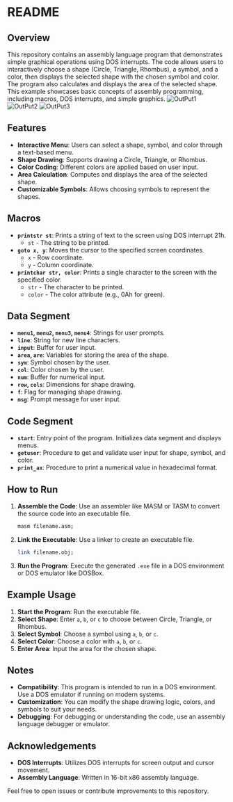 # README

## Overview

This repository contains an assembly language program that demonstrates simple graphical operations using DOS interrupts. The code allows users to interactively choose a shape (Circle, Triangle, Rhombus), a symbol, and a color, then displays the selected shape with the chosen symbol and color. The program also calculates and displays the area of the selected shape. This example showcases basic concepts of assembly programming, including macros, DOS interrupts, and simple graphics.
![OutPut1](https://github.com/user-attachments/assets/733682b7-b177-426c-939d-4b27119420ac)
![OutPut2](https://github.com/user-attachments/assets/a0fe2567-98f0-4a12-a64a-fb0ca1921023)
![OutPut3](https://github.com/user-attachments/assets/a438e9bf-bf44-4c8c-8dd7-48175fbc7f69)



## Features

- **Interactive Menu**: Users can select a shape, symbol, and color through a text-based menu.
- **Shape Drawing**: Supports drawing a Circle, Triangle, or Rhombus.
- **Color Coding**: Different colors are applied based on user input.
- **Area Calculation**: Computes and displays the area of the selected shape.
- **Customizable Symbols**: Allows choosing symbols to represent the shapes.

## Macros

- **`printstr st`**: Prints a string of text to the screen using DOS interrupt 21h.
  - `st` - The string to be printed.
- **`goto x, y`**: Moves the cursor to the specified screen coordinates.
  - `x` - Row coordinate.
  - `y` - Column coordinate.
- **`printchar str, color`**: Prints a single character to the screen with the specified color.
  - `str` - The character to be printed.
  - `color` - The color attribute (e.g., 0Ah for green).

## Data Segment

- **`menu1`, `menu2`, `menu3`, `menu4`**: Strings for user prompts.
- **`line`**: String for new line characters.
- **`input`**: Buffer for user input.
- **`area`, `are`**: Variables for storing the area of the shape.
- **`sym`**: Symbol chosen by the user.
- **`col`**: Color chosen by the user.
- **`num`**: Buffer for numerical input.
- **`row`, `cols`**: Dimensions for shape drawing.
- **`f`**: Flag for managing shape drawing.
- **`msg`**: Prompt message for user input.

## Code Segment

- **`start`**: Entry point of the program. Initializes data segment and displays menus.
- **`getuser`**: Procedure to get and validate user input for shape, symbol, and color.
- **`print_ax`**: Procedure to print a numerical value in hexadecimal format.

## How to Run

1. **Assemble the Code**: Use an assembler like MASM or TASM to convert the source code into an executable file.
   ```bash
   masm filename.asm;
   ```
2. **Link the Executable**: Use a linker to create an executable file.
   ```bash
   link filename.obj;
   ```
3. **Run the Program**: Execute the generated `.exe` file in a DOS environment or DOS emulator like DOSBox.

## Example Usage

1. **Start the Program**: Run the executable file.
2. **Select Shape**: Enter `a`, `b`, or `c` to choose between Circle, Triangle, or Rhombus.
3. **Select Symbol**: Choose a symbol using `a`, `b`, or `c`.
4. **Select Color**: Choose a color with `a`, `b`, or `c`.
5. **Enter Area**: Input the area for the chosen shape.

## Notes

- **Compatibility**: This program is intended to run in a DOS environment. Use a DOS emulator if running on modern systems.
- **Customization**: You can modify the shape drawing logic, colors, and symbols to suit your needs.
- **Debugging**: For debugging or understanding the code, use an assembly language debugger or emulator.


## Acknowledgements

- **DOS Interrupts**: Utilizes DOS interrupts for screen output and cursor movement.
- **Assembly Language**: Written in 16-bit x86 assembly language.

Feel free to open issues or contribute improvements to this repository.

